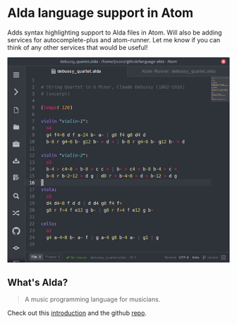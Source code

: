 # Alda language support in Atom

Adds syntax highlighting support to Alda files in Atom.  Will also be adding services for autocomplete-plus and atom-runner.  Let me know if you can think of any other services that would be useful!

![A screenshot of an alda file](https://raw.githubusercontent.com/MadcapJake/language-alda/master/example.png)

## What's Alda?

> A music programming language for musicians.

Check out this [introduction](https://daveyarwood.github.io/alda/2015/09/05/alda-a-manifesto-and-gentle-introduction/) and the github [repo](https://github.com/alda-lang/alda).
